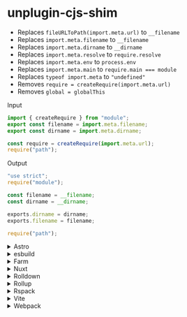 # unplugin-cjs-shim

- Replaces `fileURLToPath(import.meta.url)` to `__filename`
- Replaces `import.meta.filename` to `__filename`
- Replaces `import.meta.dirname` to `__dirname`
- Replaces `import.meta.resolve` to `require.resolve`
- Replaces `import.meta.env` to `process.env`
- Replaces `import.meta.main` to `require.main === module`
- Replaces `typeof import.meta` to `"undefined"`
- Removes `require = createRequire(import.meta.url)`
- Removes `global = globalThis`

Input

```js
import { createRequire } from "module";
export const filename = import.meta.filename;
export const dirname = import.meta.dirname;

const require = createRequire(import.meta.url);
require("path");
```

Output

```js
"use strict";
require("module");

const filename = __filename;
const dirname = __dirname;

exports.dirname = dirname;
exports.filename = filename;

require("path");
```

<details>
<summary>Astro</summary>

```ts
import shim from "unplugin-cjs-shim/astro";

export default {
  integrations: [shim()],
};
```

</details>

<details>
<summary>esbuild</summary>

```ts
import { build } from "esbuild";
import shim from "unplugin-cjs-shim/esbuild";

build({
  plugins: [shim()],
});
```

</details>

<details>
<summary>Farm</summary>

```ts
import shim from "unplugin-cjs-shim/farm";

export default {
  plugins: [shim()],
};
```

</details>

<details>
<summary>Nuxt</summary>

```js
import shim from "unplugin-cjs-shim/nuxt";

export default {
  modules: [["unplugin-cjs-shim/nuxt", {}]],
};
```

</details>

<details>
<summary>Rolldown</summary>

```ts
import shim from "unplugin-cjs-shim/rolldown";

export default {
  plugins: [shim()],
};
```

</details>

<details>
<summary>Rollup</summary>

```ts
import shim from "unplugin-cjs-shim/rollup";

export default {
  plugins: [shim()],
};
```

</details>

<details>
<summary>Rspack</summary>

```ts
const shim = require("unplugin-cjs-shim/rspack");

module.exports = {
  plugins: [shim()],
};
```

</details>

<details>
<summary>Vite</summary>

```ts
import shim from "unplugin-cjs-shim/vite";

export default {
  plugins: [shim()],
};
```

</details>

<details>
<summary>Webpack</summary>

```ts
const shim = require("unplugin-cjs-shim/webpack");

module.exports = {
  plugins: [shim()],
};
```

</details>
